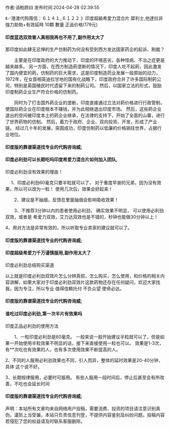 <p>作者:诮粕顾曰 发布时间:2024-04-28 02:39:55</p>
<p>《✅港澳代购薇信：６１４１_６１２２ 》印度超級希愛力混合片 犀利士,他達拉非 強力助勃+有效延時 10顆 數量 正品价格(179元) </p>
									<h4>印度蓝选双效害人真相我再也不用了,副作用太大了</h4><p>那印度如此肆无忌惮的生产仿制药为何没有受到西方发达国家药企的起诉、制裁？</p><p>　　主要是在印度政府的大力推动下，印度的环境恶劣，各种怪病、不治之症更是越来越多。 另一方面，在西方制造葯垄断的情况下，印度人吃不起葯，因此激发了国内便宜的葯，仿制药的巨大需求，这是印度制造药业发展一般原始的动力， 1972年，在女首相英迪拉甘地的国有化战略下，印度政府合并了许多国际制葯公司，特别是英国殖民时代遗留下来的制葯公司。 然后，以国家立法的形式，鼓励印度制葯企业生产符合价格的仿制药。</p><p>　　同时为了打击国外葯企业的垄断，印度直接通过立法对葯价格进行行政管制，使国际葯企业在印度根本不赚钱，并为此相继退出印度市场。 然后，这些葯企业退出的空间被印度本土的葯企业继承，在法律的支持下，开始了全面的山寨，进行了世界葯物的仿制。 然后，着力于政府、企业、双向投资、开发，形成了产业链。 经过几十年的发展，突围成功，印度仿制药以低廉的价格销往世界，占据行业地位。</p><p></p><h4>	印度版的靠谱渠道找专业的代购咨询威;</h4><p></p><h4>印度必利劲可以长期吃吗印度希爱力混合片如何加入团队,</h4><p>印度必利劲没有效果的理由！</p><p>　  1、印度必利劲60毫克只要半粒就可以了， 对于重度早谢的兄弟，因为没有效果，所以可以改为一粒！ 使用几次后，效果会好起来！</p><p>　　2、建议是不抽烟，反馈在里面抽烟会影响吸收效果！</p><p>　　3、不推荐3分钟以内的患者使用必利劲， 确实效果不明显， 可以使用必利劲双效，或者是 希爱力双效，艾力达双效也是不错的，秒钟也能做30分钟以上！</p><p>    4、用对方法是非常有效的，所以听取专业卖家的建议就可以了。</p><p></p><h4>	印度版的靠谱渠道找专业的代购咨询威;</h4><p></p><h4>印度超级希爱力千万谨慎服用,副作用太大了</h4><p>印度必利劲总结购买渠道</p><p> 以上就是印度必利劲双效片怎么分辨真假，怎么购买，怎么使用，和价格的相关内容讲解，如果大家对于印度必利劲双效片这款葯物还存在任何疑问，欢迎大家找我，因为专注，所以专业 值得信赖托付 不负众望 使命必达。</p><p></p><h4>	印度版的靠谱渠道找专业的代购咨询威;</h4><p></p><h4>谁吃过印度必利劲,第一次半片有效果吗</h4><p>印度正品必利劲的使用方法</p><p>　　1、一粒印度必利劲是60毫克。 一般来说一般开始建议半粒就可以了，但是如果一开始使用半粒效果不明显的话，接下来直接使用一粒也可以。 效果是1-3次，有**次吃也有效果的人，也有多次使用效果不断提高的人。</p><p>    2、不同的人服用必利劲效果也不同，引人而异，整体的延时效果是20-40分钟，具体 这个说不好。</p><p>   3、长期规律服用，必要时可服用。 有些人服用一段时间后，停止后甚至会有所改善，不吃也会延长时间</p><p></p><h4>	印度版的靠谱渠道找专业的代购咨询威;</h4>				声明：本站所有文章均来自网络用户投稿，需要消费、投资的项目请注意识别真伪，谨防上当受骗，本站只负责信息刊登，不提供内容鉴别及纠纷问题。投稿内容若侵犯了您的权益请及时联系客服删除。				
